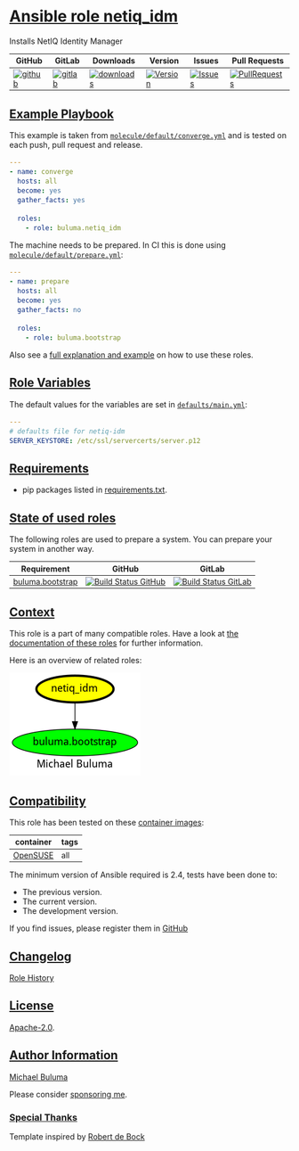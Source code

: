 # [Ansible role netiq_idm](#netiq_idm)

Installs NetIQ Identity Manager

|GitHub|GitLab|Downloads|Version|Issues|Pull Requests|
|------|------|-------|-------|------|-------------|
|[![github](https://github.com/buluma/ansible-role-netiq_idm/actions/workflows/molecule.yml/badge.svg)](https://github.com/buluma/ansible-role-netiq_idm/actions/workflows/molecule.yml)|[![gitlab](https://gitlab.com/shadowwalker/ansible-role-netiq_idm/badges/master/pipeline.svg)](https://gitlab.com/shadowwalker/ansible-role-netiq_idm)|[![downloads](https://img.shields.io/ansible/role/d/)](https://galaxy.ansible.com/buluma/netiq_idm)|[![Version](https://img.shields.io/github/release/buluma/ansible-role-netiq_idm.svg)](https://github.com/buluma/ansible-role-netiq_idm/releases/)|[![Issues](https://img.shields.io/github/issues/buluma/ansible-role-netiq_idm.svg)](https://github.com/buluma/ansible-role-netiq_idm/issues/)|[![PullRequests](https://img.shields.io/github/issues-pr-closed-raw/buluma/ansible-role-netiq_idm.svg)](https://github.com/buluma/ansible-role-netiq_idm/pulls/)|

## [Example Playbook](#example-playbook)

This example is taken from [`molecule/default/converge.yml`](https://github.com/buluma/ansible-role-netiq_idm/blob/master/molecule/default/converge.yml) and is tested on each push, pull request and release.

```yaml
---
- name: converge
  hosts: all
  become: yes
  gather_facts: yes

  roles:
    - role: buluma.netiq_idm
```

The machine needs to be prepared. In CI this is done using [`molecule/default/prepare.yml`](https://github.com/buluma/ansible-role-netiq_idm/blob/master/molecule/default/prepare.yml):

```yaml
---
- name: prepare
  hosts: all
  become: yes
  gather_facts: no

  roles:
    - role: buluma.bootstrap
```

Also see a [full explanation and example](https://buluma.github.io/how-to-use-these-roles.html) on how to use these roles.

## [Role Variables](#role-variables)

The default values for the variables are set in [`defaults/main.yml`](https://github.com/buluma/ansible-role-netiq_idm/blob/master/defaults/main.yml):

```yaml
---
# defaults file for netiq-idm
SERVER_KEYSTORE: /etc/ssl/servercerts/server.p12
```

## [Requirements](#requirements)

- pip packages listed in [requirements.txt](https://github.com/buluma/ansible-role-netiq_idm/blob/master/requirements.txt).

## [State of used roles](#state-of-used-roles)

The following roles are used to prepare a system. You can prepare your system in another way.

| Requirement | GitHub | GitLab |
|-------------|--------|--------|
|[buluma.bootstrap](https://galaxy.ansible.com/buluma/bootstrap)|[![Build Status GitHub](https://github.com/buluma/ansible-role-bootstrap/workflows/Ansible%20Molecule/badge.svg)](https://github.com/buluma/ansible-role-bootstrap/actions)|[![Build Status GitLab](https://gitlab.com/shadowwalker/ansible-role-bootstrap/badges/master/pipeline.svg)](https://gitlab.com/shadowwalker/ansible-role-bootstrap)|

## [Context](#context)

This role is a part of many compatible roles. Have a look at [the documentation of these roles](https://buluma.github.io/) for further information.

Here is an overview of related roles:

![dependencies](https://raw.githubusercontent.com/buluma/ansible-role-netiq_idm/png/requirements.png "Dependencies")

## [Compatibility](#compatibility)

This role has been tested on these [container images](https://hub.docker.com/u/buluma):

|container|tags|
|---------|----|
|[OpenSUSE](https://hub.docker.com/repository/docker/buluma/opensuse/general)|all|

The minimum version of Ansible required is 2.4, tests have been done to:

- The previous version.
- The current version.
- The development version.

If you find issues, please register them in [GitHub](https://github.com/buluma/ansible-role-netiq_idm/issues)

## [Changelog](#changelog)

[Role History](https://github.com/buluma/ansible-role-netiq_idm/blob/master/CHANGELOG.md)

## [License](#license)

[Apache-2.0](https://github.com/buluma/ansible-role-netiq_idm/blob/master/LICENSE).

## [Author Information](#author-information)

[Michael Buluma](https://buluma.github.io/)

Please consider [sponsoring me](https://github.com/sponsors/buluma).

### [Special Thanks](#special-thanks)

Template inspired by [Robert de Bock](https://github.com/robertdebock)
